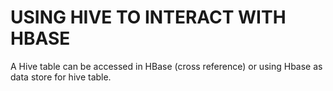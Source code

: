 # USING HIVE TO INTERACT WITH HBASE
A Hive table can be accessed in HBase (cross reference) or using Hbase as data store for hive table.

